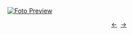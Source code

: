 [![Foto Preview](preview/n275.avif)](https://20essentials.github.io/project-000-275)

<div align="center" style="display: flex; justify-content: center;">
  <a  href="https://github.com/20essentials/project-000-274" target="_blank">&#8592;</a>
  &nbsp;&nbsp;
  <a  href="https://github.com/20essentials/project-000-276" target="_blank">&#8594;</a>
</div>
